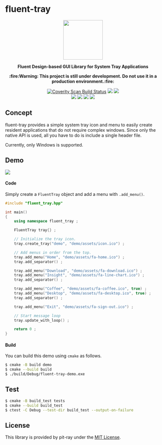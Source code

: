 <p align="center"><h1>fluent-tray</h1></p>
<p align="center"><img src="https://github.com/pit-ray/fluent-tray/blob/main/assets/banner.png?raw=true" width=128/></p>
<p align="center"><b>Fluent Design-based GUI Library for System Tray Applications</b></p>
<p align="center"><b>:fire:Warning: This project is still under development. Do not use it in a production environment.:fire:</b></p>

<p align="center">
   <a href="https://scan.coverity.com/projects/pit-ray-fluent-tray"><img alt="Coverity Scan Build Status" src="https://img.shields.io/coverity/scan/pit-ray-fluent-tray?style=flat-square" /></a>
    <a href="https://www.codacy.com/gh/pit-ray/fluent-tray/dashboard?utm_source=github.com&amp;utm_medium=referral&amp;utm_content=pit-ray/fluent-tray&amp;utm_campaign=Badge_Grade"><img src="https://img.shields.io/codacy/grade/8f2e6f2826904efd82019f5888574327?style=flat-square" /></a>
  <a href="https://github.com/pit-ray/fluent-tray/actions/workflows/codeql.yml"><img src="https://img.shields.io/github/actions/workflow/status/pit-ray/fluent-tray/codeql.yml?branch=main&label=CodeQL&logo=github&style=flat-square"/></a>
  <br>  
  <a href="https://github.com/pit-ray/fluent-tray/actions/workflows/test.yml"><img src="https://img.shields.io/github/actions/workflow/status/pit-ray/fluent-tray/test.yml?branch=main&label=test&logo=github&style=flat-square"/></a>
  <a href="https://github.com/pit-ray/fluent-tray/actions/workflows/coverity.yml"><img src="https://img.shields.io/github/actions/workflow/status/pit-ray/fluent-tray/coverity.yml?branch=main&label=cov-build&logo=github&style=flat-square"/></a>
  <a href="https://github.com/pit-ray/fluent-tray/actions/workflows/windows.yml"><img src="https://img.shields.io/github/actions/workflow/status/pit-ray/fluent-tray/windows.yml?branch=main&label=Windows&logo=github&style=flat-square"/></a>
  <a href="https://github.com/pit-ray/fluent-tray/actions/workflows/mingw.yml"><img src="https://img.shields.io/github/actions/workflow/status/pit-ray/fluent-tray/mingw.yml?branch=main&label=MinGW&logo=github&style=flat-square"/></a>
</p>

## Concept
fluent-tray provides a simple system tray icon and menu to easily create resident applications that do not require complex windows.
Since only the native API is used, all you have to do is include a single header file.

Currently, only Windows is supported.

## Demo

<img src="https://github.com/pit-ray/fluent-tray/blob/main/assets/demo.png?raw=true" />

#### Code
Simply create a `FluentTray` object and add a menu with `.add_menu()`.

```cpp
#include "fluent_tray.hpp"

int main()
{
    using namespace fluent_tray ;

    FluentTray tray{} ;

    // Initialize the tray icon.
    tray.create_tray("demo", "demo/assets/icon.ico") ;

    // Add menus in order from the top.
    tray.add_menu("Home", "demo/assets/fa-home.ico") ;
    tray.add_separator() ;

    tray.add_menu("Download", "demo/assets/fa-download.ico") ;
    tray.add_menu("Insight", "demo/assets/fa-line-chart.ico") ;
    tray.add_separator() ;

    tray.add_menu("Coffee", "demo/assets/fa-coffee.ico", true) ;
    tray.add_menu("Desktop", "demo/assets/fa-desktop.ico", true) ;
    tray.add_separator() ;

    tray.add_menu("Exit", "demo/assets/fa-sign-out.ico") ;

    // Start message loop
    tray.update_with_loop() ;

    return 0 ;
}
```

#### Build
You can build this demo using `cmake` as follows.

```sh
$ cmake -B build demo
$ cmake --build build
$ ./build/Debug/fluent-tray-demo.exe
```

## Test

```sh
$ cmake -B build_test tests
$ cmake --build build_test
$ ctest -C Debug --test-dir build_test --output-on-failure
```

## License
This library is provided by pit-ray under the [MIT License](./LICENSE.txt).
